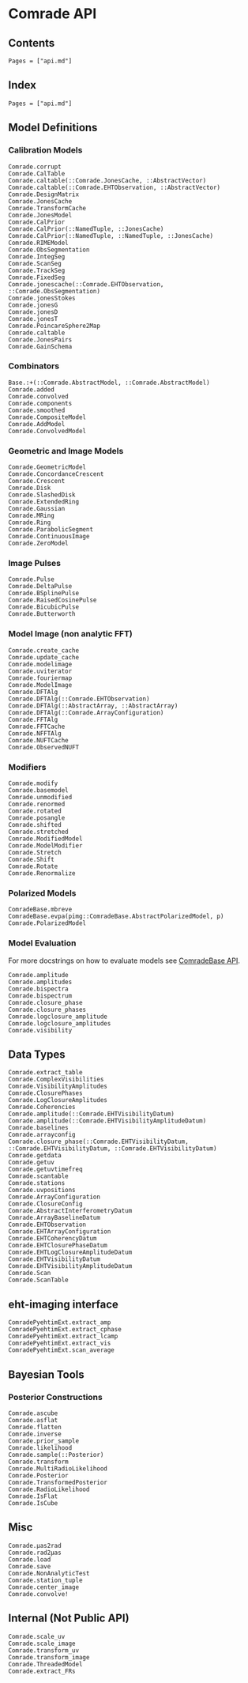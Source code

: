 # Comrade API



## Contents

```@contents
Pages = ["api.md"]
```

## Index

```@index
Pages = ["api.md"]
```

## Model Definitions

### Calibration Models

```@docs
Comrade.corrupt
Comrade.CalTable
Comrade.caltable(::Comrade.JonesCache, ::AbstractVector)
Comrade.caltable(::Comrade.EHTObservation, ::AbstractVector)
Comrade.DesignMatrix
Comrade.JonesCache
Comrade.TransformCache
Comrade.JonesModel
Comrade.CalPrior
Comrade.CalPrior(::NamedTuple, ::JonesCache)
Comrade.CalPrior(::NamedTuple, ::NamedTuple, ::JonesCache)
Comrade.RIMEModel
Comrade.ObsSegmentation
Comrade.IntegSeg
Comrade.ScanSeg
Comrade.TrackSeg
Comrade.FixedSeg
Comrade.jonescache(::Comrade.EHTObservation, ::Comrade.ObsSegmentation)
Comrade.jonesStokes
Comrade.jonesG
Comrade.jonesD
Comrade.jonesT
Comrade.PoincareSphere2Map
Comrade.caltable
Comrade.JonesPairs
Comrade.GainSchema
```

### Combinators

```@docs
Base.:+(::Comrade.AbstractModel, ::Comrade.AbstractModel)
Comrade.added
Comrade.convolved
Comrade.components
Comrade.smoothed
Comrade.CompositeModel
Comrade.AddModel
Comrade.ConvolvedModel
```

### Geometric and Image Models

```@docs
Comrade.GeometricModel
Comrade.ConcordanceCrescent
Comrade.Crescent
Comrade.Disk
Comrade.SlashedDisk
Comrade.ExtendedRing
Comrade.Gaussian
Comrade.MRing
Comrade.Ring
Comrade.ParabolicSegment
Comrade.ContinuousImage
Comrade.ZeroModel
```

### Image Pulses
```@docs
Comrade.Pulse
Comrade.DeltaPulse
Comrade.BSplinePulse
Comrade.RaisedCosinePulse
Comrade.BicubicPulse
Comrade.Butterworth
```


### Model Image (non analytic FFT)

```@docs
Comrade.create_cache
Comrade.update_cache
Comrade.modelimage
Comrade.uviterator
Comrade.fouriermap
Comrade.ModelImage
Comrade.DFTAlg
Comrade.DFTAlg(::Comrade.EHTObservation)
Comrade.DFTAlg(::AbstractArray, ::AbstractArray)
Comrade.DFTAlg(::Comrade.ArrayConfiguration)
Comrade.FFTAlg
Comrade.FFTCache
Comrade.NFFTAlg
Comrade.NUFTCache
Comrade.ObservedNUFT
```


### Modifiers

```@docs
Comrade.modify
Comrade.basemodel
Comrade.unmodified
Comrade.renormed
Comrade.rotated
Comrade.posangle
Comrade.shifted
Comrade.stretched
Comrade.ModifiedModel
Comrade.ModelModifier
Comrade.Stretch
Comrade.Shift
Comrade.Rotate
Comrade.Renormalize
```

### Polarized Models

```@docs
ComradeBase.mbreve
ComradeBase.evpa(pimg::ComradeBase.AbstractPolarizedModel, p)
Comrade.PolarizedModel
```


### Model Evaluation

For more docstrings on how to evaluate models see [ComradeBase API](@ref).

```@docs
Comrade.amplitude
Comrade.amplitudes
Comrade.bispectra
Comrade.bispectrum
Comrade.closure_phase
Comrade.closure_phases
Comrade.logclosure_amplitude
Comrade.logclosure_amplitudes
Comrade.visibility
```

## Data Types


```@docs
Comrade.extract_table
Comrade.ComplexVisibilities
Comrade.VisibilityAmplitudes
Comrade.ClosurePhases
Comrade.LogClosureAmplitudes
Comrade.Coherencies
Comrade.amplitude(::Comrade.EHTVisibilityDatum)
Comrade.amplitude(::Comrade.EHTVisibilityAmplitudeDatum)
Comrade.baselines
Comrade.arrayconfig
Comrade.closure_phase(::Comrade.EHTVisibilityDatum, ::Comrade.EHTVisibilityDatum, ::Comrade.EHTVisibilityDatum)
Comrade.getdata
Comrade.getuv
Comrade.getuvtimefreq
Comrade.scantable
Comrade.stations
Comrade.uvpositions
Comrade.ArrayConfiguration
Comrade.ClosureConfig
Comrade.AbstractInterferometryDatum
Comrade.ArrayBaselineDatum
Comrade.EHTObservation
Comrade.EHTArrayConfiguration
Comrade.EHTCoherencyDatum
Comrade.EHTClosurePhaseDatum
Comrade.EHTLogClosureAmplitudeDatum
Comrade.EHTVisibilityDatum
Comrade.EHTVisibilityAmplitudeDatum
Comrade.Scan
Comrade.ScanTable
```

## eht-imaging interface

```@docs
ComradePyehtimExt.extract_amp
ComradePyehtimExt.extract_cphase
ComradePyehtimExt.extract_lcamp
ComradePyehtimExt.extract_vis
ComradePyehtimExt.scan_average
```

## Bayesian Tools

### Posterior Constructions

```@docs
Comrade.ascube
Comrade.asflat
Comrade.flatten
Comrade.inverse
Comrade.prior_sample
Comrade.likelihood
Comrade.sample(::Posterior)
Comrade.transform
Comrade.MultiRadioLikelihood
Comrade.Posterior
Comrade.TransformedPosterior
Comrade.RadioLikelihood
Comrade.IsFlat
Comrade.IsCube
```

## Misc

```@docs
Comrade.μas2rad
Comrade.rad2μas
Comrade.load
Comrade.save
Comrade.NonAnalyticTest
Comrade.station_tuple
Comrade.center_image
Comrade.convolve!
```

## Internal (Not Public API)
```@docs
Comrade.scale_uv
Comrade.scale_image
Comrade.transform_uv
Comrade.transform_image
Comrade.ThreadedModel
Comrade.extract_FRs
```

